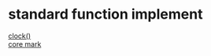 
# standard function implement
[clock()](./20250228%20clock.md)  
[core mark](./20250228_coremark.md)